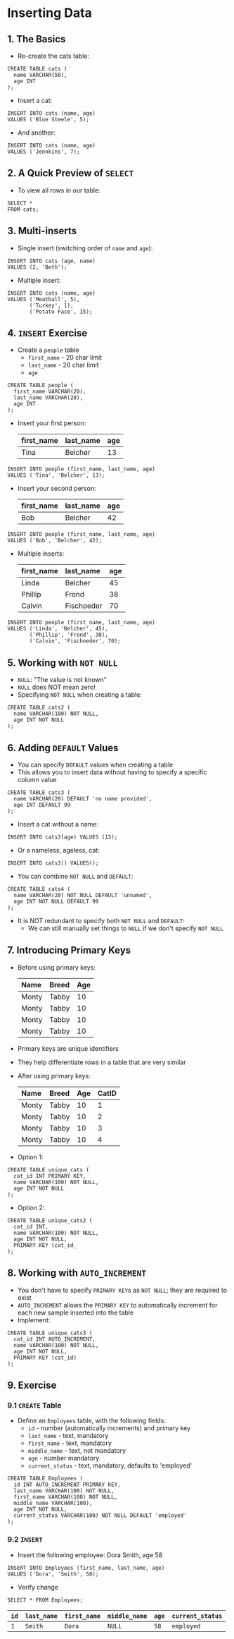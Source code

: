 # Inserting Data
## 1. The Basics
- Re-create the cats table:
```mysql
CREATE TABLE cats (
  name VARCHAR(50),
  age INT
);
```
- Insert a cat:
```mysql
INSERT INTO cats (name, age)
VALUES ('Blue Steele', 5);
```
- And another:
```mysql
INSERT INTO cats (name, age)
VALUES ('Jennkins', 7);
```
## 2. A Quick Preview of `SELECT`
- To view all rows in our table:
```mysql
SELECT *
FROM cats;
```
## 3. Multi-inserts
- Single insert (switching order of `name` and `age`):
```mysql
INSERT INTO cats (age, name)
VALUES (2, 'Beth');
```
- Multiple insert:
```mysql
INSERT INTO cats (name, age)
VALUES ('Meatball', 5),
       ('Turkey', 1),
       ('Potato Face', 15);
```
## 4. `INSERT` Exercise
- Create a `people` table
  - `first_name` - 20 char limit
  - `last_name` - 20 char limit
  - `age`
```mysql
CREATE TABLE people (
  first_name VARCHAR(20),
  last_name VARCHAR(20),
  age INT
);
```
- Insert your first person:

  |first_name|last_name|age|
  |:---|:---|:---|
  |Tina|Belcher|13|
```mysql
INSERT INTO people (first_name, last_name, age)
VALUES ('Tina', 'Belcher', 13);
```
- Insert your second person:

  |first_name|last_name|age|
  |:---|:---|:---|
  |Bob|Belcher|42|
```mysql
INSERT INTO people (first_name, last_name, age)
VALUES ('Bob', 'Belcher', 42);
```
- Multiple inserts:

  |first_name|last_name|age|
  |:---|:---|:---|
  |Linda|Belcher|45|
  |Phillip|Frond|38|
  |Calvin|Fischoeder|70|
```mysql
INSERT INTO people (first_name, last_name, age)
VALUES ('Linda', 'Belcher', 45),
       ('Phillip', 'Frond', 38),
       ('Calvin', 'Fischoeder', 70);
```
## 5. Working with `NOT NULL`
- `NULL`: "The value is not known"
- `NULL` does NOT mean zero!
- Specifying `NOT NULL` when creating a table:
```mysql
CREATE TABLE cats2 (
  name VARCHAR(100) NOT NULL,
  age INT NOT NULL
);
```
## 6. Adding `DEFAULT` Values
- You can specify `DEFAULT` values when creating a table
- This allows you to insert data without having to specify a specific column value
```mysql
CREATE TABLE cats3 (
  name VARCHAR(20) DEFAULT 'no name provided',
  age INT DEFAULT 99
);
```
- Insert a cat without a name:
```mysql
INSERT INTO cats3(age) VALUES (13);
```
- Or a nameless, ageless, cat:
```mysql
INSERT INTO cats3() VALUES();
```
- You can combine `NOT NULL` and `DEFAULT`:
```mysql
CREATE TABLE cats4 (
  name VARCHAR(20) NOT NULL DEFAULT 'unnamed',
  age INT NOT NULL DEFAULT 99
);
```
- It is NOT redundant to specify both `NOT NULL` and `DEFAULT`:
  - We can still manually set things to `NULL` if we don't specify `NOT NULL`
## 7. Introducing Primary Keys
- Before using primary keys:

  |Name|Breed|Age|
  |:---|:---|:---|
  |Monty|Tabby|10|
  |Monty|Tabby|10|
  |Monty|Tabby|10|
  |Monty|Tabby|10|

- Primary keys are unique identifiers
- They help differentiate rows in a table that are very similar
- After using primary keys:

  |Name|Breed|Age|CatID|
  |:---|:---|:---|:---|
  |Monty|Tabby|10|1|
  |Monty|Tabby|10|2|
  |Monty|Tabby|10|3|
  |Monty|Tabby|10|4|

- Option 1:
```mysql
CREATE TABLE unique_cats (
  cat_id INT PRIMARY KEY,
  name VARCHAR(100) NOT NULL,
  age INT NOT NULL
);
```
- Option 2:
```mysql
CREATE TABLE unique_cats2 (
  cat_id INT,
  name VARCHAR(100) NOT NULL,
  age INT NOT NULL,
  PRIMARY KEY (cat_id_
);
```
## 8. Working with `AUTO_INCREMENT`
- You don't have to specify `PRIMARY KEY`s as `NOT NULL`; they are required to exist
- `AUTO_INCREMENT` allows the `PRIMARY KEY` to automatically increment for each new sample inserted into the table
- Implement:
```mysql
CREATE TABLE unique_cats3 (
  cat_id INT AUTO_INCREMENT,
  name VARCHAR(100) NOT NULL,
  age INT NOT NULL,
  PRIMARY KEY (cat_id)
);
```
## 9. Exercise
### 9.1 `CREATE` Table
- Define an `Employees` table, with the following fields:
  - `id` - number (automatically increments) and primary key
  - `last_name` - text, mandatory
  - `first_name` - text, mandatory
  - `middle_name` - text, not mandatory
  - `age` - number mandatory
  - `current_status` - text, mandatory, defaults to 'employed'
```mysql
CREATE TABLE Employees (
  id INT AUTO_INCREMENT PRIMARY KEY,
  last_name VARCHAR(100) NOT NULL,
  first_name VARCHAR(100) NOT NULL,
  middle_name VARCHAR(100),
  age INT NOT NULL,
  current_status VARCHAR(100) NOT NULL DEFAULT 'employed'
);
```
### 9.2 `INSERT`
- Insert the following employee: Dora Smith, age 58
```mysql
INSERT INTO Employees (first_name, last_name, age)
VALUES ('Dora', 'Smith', 58);
```
- Verify change
```mysql
SELECT * FROM Employees;
```
 
|`id`|`last_name`|`first_name`|`middle_name`|`age`|`current_status`|
|:---|:---|:---|:---|:---|:---|
|`1`|`Smith`|`Dora`|`NULL`|`58`|`employed`|
